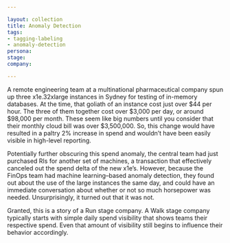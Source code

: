 ```yaml
---

layout: collection
title: Anomaly Detection
tags: 
- tagging-labeling
- anomaly-detection
persona:
stage:
company:

---
```


A remote engineering team at a multinational pharmaceutical company spun up three x1e.32xlarge instances in Sydney for testing of in-memory databases. At the time, that goliath of an instance cost just over $44 per hour. The three of them together cost over $3,000 per day, or around $98,000 per month. These seem like big numbers until you consider that their monthly cloud bill was over $3,500,000. So, this change would have resulted in a paltry 2% increase in spend and wouldn’t have been easily visible in high-level reporting.

Potentially further obscuring this spend anomaly, the central team had just purchased RIs for another set of machines, a transaction that effectively canceled out the spend delta of the new x1e’s. However, because the FinOps team had machine learning–based anomaly detection, they found out about the use of the large instances the same day, and could have an immediate conversation about whether or not so much horsepower was needed. Unsurprisingly, it turned out that it was not.

Granted, this is a story of a Run stage company. A Walk stage company typically starts with simple daily spend visibility that shows teams their respective spend. Even that amount of visibility still begins to influence their behavior accordingly.

